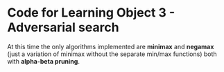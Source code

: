 # Code for Learning Object 3 - Adversarial search

At this time the only algorithms implemented are **minimax** and **negamax** (just a variation of minimax without
the separate min/max functions) both with **alpha-beta pruning**.
